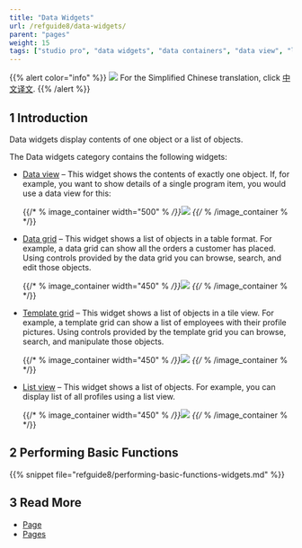 ```yaml
---
title: "Data Widgets"
url: /refguide8/data-widgets/
parent: "pages"
weight: 15
tags: ["studio pro", "data widgets", "data containers", "data view", "list view", "data grid"]
---
```


{{% alert color="info" %}}
<img src="/attachments/china.png" style="display: inline-block; margin: 0" /> For the Simplified Chinese translation, click [中文译文](https://cdn.mendix.tencent-cloud.com/documentation/refguide8/data-widgets.pdf).
{{% /alert %}}

## 1 Introduction

Data widgets display contents of one object or a list of objects. 

The Data widgets category contains the following widgets:

* [Data view](/refguide8/data-view/) – This widget shows the contents of exactly one object. If, for example, you want to show details of a single program item, you would use a data view for this:

    {{/* % image_container width="500" % */}}![](/attachments/refguide8/modeling/pages/data-widgets/data-view-example.png)
    {{/* % /image_container % */}}

* [Data grid](/refguide8/data-grid/) – This widget shows a list of objects in a table format. For example, a data grid can show all the orders a customer has placed. Using controls provided by the data grid you can browse, search, and edit those objects.

    {{/* % image_container width="450" % */}}![](/attachments/refguide8/modeling/pages/data-widgets/data-grid-example.png)
    {{/* % /image_container % */}}

* [Template grid](/refguide8/template-grid/) – This widget shows a list of objects in a tile view. For example, a template grid can show a list of employees with their profile pictures. Using controls provided by the template grid you can browse, search, and manipulate those objects.

    {{/* % image_container width="450" % */}}![](/attachments/refguide8/modeling/pages/data-widgets/template-grid-example.png)
    {{/* % /image_container % */}}

* [List view](/refguide8/list-view/) – This widget shows a list of objects. For example, you can display list of all profiles using a list view. 

    {{/* % image_container width="450" % */}}![](/attachments/refguide8/modeling/pages/data-widgets/list-view-example.png)
    {{/* % /image_container % */}}

## 2 Performing Basic Functions

{{% snippet file="refguide8/performing-basic-functions-widgets.md" %}}

## 3 Read More

* [Page](/refguide8/page/)
* [Pages](/refguide8/pages/)